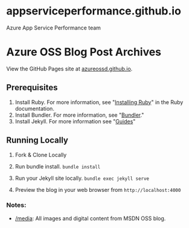 # appserviceperformance.github.io
Azure App Service Performance team


# Azure OSS Blog Post Archives

View the GitHub Pages site at [azureossd.github.io](https://azureossd.github.io/).

## Prerequisites
1. Install Ruby. For more information, see "[Installing Ruby](https://www.ruby-lang.org/en/documentation/installation/)" in the Ruby documentation.
2. Install Bundler. For more information, see "[Bundler](https://bundler.io/)."
3. Install Jekyll. For more information see "[Guides](https://jekyllrb.com/docs/installation/)"

## Running Locally
1. Fork & Clone Locally
2. Run bundle install.
``
bundle install
``

3. Run your Jekyll site locally.
``
bundle exec jekyll serve
``

4. Preview the blog in your web browser from `http://localhost:4000`

### Notes:
- [/media](/media): All images and digital content from MSDN OSS blog.